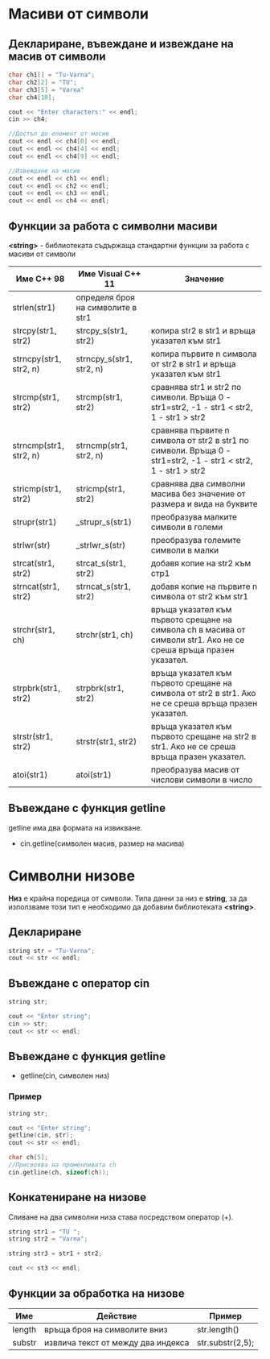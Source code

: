 # Масиви от символи

## Деклариране, въвеждане и извеждане на масив от символи

```c++
char ch1[] = "Tu-Varna";
char ch2[2] = "TU";
char ch3[5] = "Varna"
char ch4[10];

cout << "Enter characters:" << endl;
cin >> ch4;

//Достъп до елемент от масив
cout << endl << ch4[0] << endl;
cout << endl << ch4[4] << endl;
cout << endl << ch4[9] << endl;

//Извеждане на масив
cout << endl << ch1 << endl;
cout << endl << ch2 << endl;
cout << endl << ch3 << endl;
cout << endl << ch4 << endl;
```

## Функции за работа с символни масиви

<b>\<string></b> - библиотеката съдържаща стандартни функции за работа с масиви от символи

|Име C++ 98|Име Visual C++ 11|Значение|
|--|--|--|
strlen(str1) | определя броя на символите в str1
strcpy(str1, str2) | strcpy_s(str1, str2) | копира str2 в str1 и връща указател към str1
strncpy(str1, str2, n)| strncpy_s(str1, str2, n) | копира първите n символа от str2 в str1 и връща указател към str1
strcmp(str1, str2)|strcmp(str1, str2)| сравнява str1 и str2 по символи. Връща 0 - str1=str2, -1 - str1 < str2, 1 - str1 > str2
strncmp(str1, str2, n)|strncmp(str1, str2, n)| сравнява първите n символа от str2 в str1 по символи. Връща 0 - str1=str2, -1 - str1 < str2, 1 - str1 > str2
stricmp(str1, str2)|stricmp(str1, str2)|сравнява два символни масива без значение от размера и вида на буквите 
strupr(str1)| _strupr_s(str1)|преобразува малките символи в големи
strlwr(str)| _strlwr_s(str) |преобразува големите символи в малки
strcat(str1, str2)|strcat_s(str1, str2)|добавя копие на str2 към стр1
strncat(str1, str2)|strncat_s(str1, str2)|добавя копие на първите n символа от str2 към str1
strchr(str1, ch)|strchr(str1, ch)|връща указател към първото срещане на символа ch в масива от символи str1. Ако не се среша връща празен указател.
strpbrk(str1, str2)|strpbrk(str1, str2)|връща указател към първото срещане на символа от str2 в str1. Ако не се среша връща празен указател.
strstr(str1, str2)|strstr(str1, str2)|връща указател към първото срещане на str2 в str1. Ако не се среша връща празен указател.
atoi(str1) |atoi(str1) | преобразува масив от числови символи в число

## Въвеждане с функция getline

getline има два формата на извикване.
- cin.getline(символен масив, размер на масива)

# Символни низове

<b>Низ</b> е крайна поредица от символи. Типа данни за низ е <b>string</b>, за да използваме този тип е необходимо да добавим библиотеката <b>\<string></b>.

## Деклариране

```c++
string str = "Tu-Varna";
cout << str << endl;
```

## Въвеждане с оператор cin

```c++
string str;

cout << "Enter string";
cin >> str;
cout << str << endl;
```

## Въвеждане с функция getline

- getline(cin, символен низ)

### Пример

```c++
string str;

cout << "Enter string";
getline(cin, str);
cout << str << endl;

char ch[5];
//Присвоява на променливата ch 
cin.getline(ch, sizeof(ch));
```

## Конкатениране на низове 

Сливане на два символни низа става посредством оператор (+).

```c++
string str1 = "TU ";
string str2 = "Varna";

string str3 = str1 + str2;

cout << st3 << endl;
```

## Функции за обработка на низове

|Име|Действие|Пример
|--|--|--|
length | връща броя на символите вниз| str.length()
substr | извлича текст от между два индекса | str.substr(2,5);



